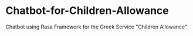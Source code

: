 # Chatbot-for-Children-Allowance
Chatbot using Rasa Framework for the Greek Service "Children Allowance"
